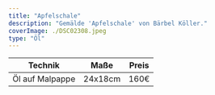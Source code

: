 ```yaml
---
title: "Apfelschale"
description: "Gemälde 'Apfelschale' von Bärbel Köller."
coverImage: ./DSC02308.jpeg
type: "Öl"
---
```


| Technik                     | Maße      | Preis |
|-----------------------------|-----------|-------|
| Öl auf Malpappe             | 24x18cm   | 160€  |
